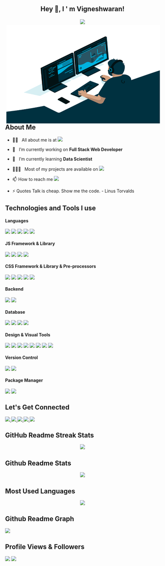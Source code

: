 ## <p align ="Center"> Hey 👋, I ' m Vigneshwaran!

<div align="center"> <img src="https://readme-typing-svg.herokuapp.com/?font=Caveat&size=36&color=157DEC&center=true&vCenter=true&lines=Full-Stack+Web+Developer"></a></div>

<img align="right" alt="GIF" src="code.gif?raw=true" width="500" height="320">

## About Me

- 🙋‍♂️ &nbsp; All about me is at <a href = "https://vigneshwaranhn.github.io/" > <img src = "https://img.shields.io/badge/VIGNESHWARNHN.GITHUB.IO-%23000000.svg?style=for-the-badge&logo=firefox&logoColor=#FF7139" height="25px"> </a>

- 🔭 &nbsp; I’m currently working on **Full Stack Web Developer**

- 🌱 &nbsp; I’m currently learning **Data Scientist**

- 👨🏻‍💻 &nbsp; Most of my projects are available on <a href = "https://github.com/vigneshwaranhn?tab=repositories"> <img src = "https://img.shields.io/badge/github%20repositories-000.svg?style=for-the-badge&logo=githubactions&logoColor=white" height="25px"> </a>

- 📫 How to reach me <a href = "mailto:vigneshwaranhn@gmail.com"> <img src= "https://img.shields.io/badge/vigneshwaranhn@gmail.com-000?style=for-the-badge&logo=gmail&logoColor=white"> </a>

- ⚡ Quotes Talk is cheap. Show me the code. - Linus Torvalds

## Technologies and Tools I use

#### Languages 

<p>

<img src = "https://img.shields.io/badge/java-000.svg?style=for-the-badge&logo=java">

<img src = "https://img.shields.io/badge/python-000?style=for-the-badge&logo=python"> 

<img src = "https://img.shields.io/badge/html5-000.svg?style=for-the-badge&logo=html5"> 

<img src = "https://img.shields.io/badge/css3-000.svg?style=for-the-badge&logo=css3">

<img src = "https://img.shields.io/badge/javascript-000.svg?style=for-the-badge&logo=javascript">

</p>

#### JS Framework & Library

<p>

<img src = "https://img.shields.io/badge/spring-000.svg?style=for-the-badge&logo=spring">

<img src = "https://img.shields.io/badge/jquery-000.svg?style=for-the-badge&logo=jquery">

<img src = "https://img.shields.io/badge/angular.js-000.svg?style=for-the-badge&logo=angularjs">

<img src = "https://img.shields.io/badge/react.js-000.svg?style=for-the-badge&logo=react">

</p>

#### CSS Framework & Library & Pre-processors

<p>

<img src = "https://img.shields.io/badge/less-000?style=for-the-badge&logo=less">

<img src = "https://img.shields.io/badge/SASS-000.svg?style=for-the-badge&logo=SASS">

<img src = "https://img.shields.io/badge/tailwindcss-000.svg?style=for-the-badge&logo=tailwind-css">

<img src = "https://img.shields.io/badge/windicss-000.svg?style=for-the-badge&logo=windi-css"> 

<img src = "https://img.shields.io/badge/bootstrap-000.svg?style=for-the-badge&logo=bootstrap">

</p>

#### Backend

<p>

<img src = "https://img.shields.io/badge/node.js-000?style=for-the-badge&logo=node.js">

<img src = "https://img.shields.io/badge/express.js-000.svg?style=for-the-badge&logo=express">

</p>

#### Database

<p>

<img src = "https://img.shields.io/badge/mysql-000.svg?style=for-the-badge&logo=mysql"> 

<img src = "https://img.shields.io/badge/MongoDB-000.svg?style=for-the-badge&logo=mongodb"> 

<img src = "https://img.shields.io/badge/MariaDB-000?style=for-the-badge&logo=mariadb">

<img src = "https://img.shields.io/badge/Oracle-000?style=for-the-badge&logo=oracle">

</p>

#### Design & Visual Tools

<p>

<img src = "https://img.shields.io/badge/Adobe%20Lightroom-000.svg?style=for-the-badge&logo=Adobe%20Lightroom">

<img src = "https://img.shields.io/badge/Adobe%20InDesign-000?style=for-the-badge&logo=adobeindesign">

<img src = "https://img.shields.io/badge/adobe%20illustrator-000.svg?style=for-the-badge&logo=adobe%20illustrator">

<img src = "https://img.shields.io/badge/Adobe%20After%20Effects-000.svg?style=for-the-badge&logo=Adobe%20After%20Effects">

<img src = "(https://img.shields.io/badge/adobe%20photoshop-000.svg?style=for-the-badge&logo=adobe%20photoshop">

<img src = "https://img.shields.io/badge/Adobe%20Premiere%20Pro-000.svg?style=for-the-badge&logo=Adobe%20Premiere%20Pro">

<img src = "https://img.shields.io/badge/Canva-000.svg?style=for-the-badge&logo=Canva">

<img src = "https://img.shields.io/badge/figma-000.svg?style=for-the-badge&logo=figma">

</p>

#### Version Control

<p>

<img src = "https://img.shields.io/badge/git-000.svg?style=for-the-badge&logo=git">

<img src = "https://img.shields.io/badge/github-000.svg?style=for-the-badge&logo=github">

</p>

#### Package Manager

<p>

<img src = "https://img.shields.io/badge/NPM-000.svg?style=for-the-badge&logo=npm">

<img src = "https://img.shields.io/badge/yarn-000.svg?style=for-the-badge&logo=yarn">

</p>

## Let's Get Connected

<a href="https://vigneshwaranhn.github.io/"> <img src = "https://img.shields.io/badge/VIGNESHWARNHN.GITHUB.IO-%23000000.svg?style=for-the-badge&logo=firefox&logoColor=#FF7139" height="30px"> </a> <a href = "https://www.instagram.com/vigneshwaranhn/"> <img src = "https://img.shields.io/badge/vigneshwaranhn-000.svg?style=for-the-badge&logo=Instagram&logoColor=white" height="30px"> </a> <a href = "https://www.facebook.com/vigneshwaranhn/"> <img src = "https://img.shields.io/badge/vigneshwaranhn-000.svg?style=for-the-badge&logo=Facebook&logoColor=white" height="30px"> </a> <a href = "https://twitter.com/vigneshwaranhn"> <img src = "https://img.shields.io/badge/vigneshwaranhn-000.svg?style=for-the-badge&logo=Twitter&logoColor=white" height="30px"> </a> <a href = "https://www.linkedin.com/in/vigneshwaranhn/"> <img src = "https://img.shields.io/badge/vigneshwaranhn-000.svg?style=for-the-badge&logo=linkedin&logoColor=white" height="30px"> </a>

## GitHub Readme Streak Stats

<p align ="center"> <img src = "https://github-readme-streak-stats.herokuapp.com?user=vigneshwaranhn&theme=github-light&hide_border=true"> </p>

## Github Readme Stats

<p align = "center"><img src = "https://github-readme-stats.vercel.app/api?username=vigneshwaranhn&theme=default&show_icons=true"> </p>

## Most Used Languages

<p align = "center"> <img src = "https://github-readme-stats.vercel.app/api/top-langs/?username=vigneshwaranhn&langs_count=100"> </p>

## Github Readme Graph

<img src = "https://github-readme-activity-graph.cyclic.app/graph?username=vigneshwaranhn&theme=react-dark">

## Profile Views & Followers

<img src = "https://komarev.com/ghpvc/?username=your-github-vigneshwaranhn&style=for-the-badge"> <img src="https://img.shields.io/github/followers/vigneshwaranhn?label=Followers&style=for-the-badge">
